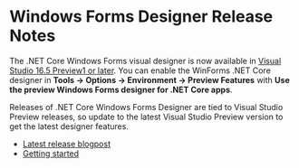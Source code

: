 # Windows Forms Designer Release Notes

The .NET Core Windows Forms visual designer is now available in [Visual Studio 16.5 Preview1 or later](https://visualstudio.microsoft.com/vs/preview/). You can enable the WinForms .NET Core designer in **Tools -> Options -> Environment -> Preview Features** with **Use the preview Windows Forms designer for .NET Core apps**.

Releases of .NET Core Windows Forms Designer are tied to Visual Studio Preview releases, so update to the latest Visual Studio Preview version to get the latest designer features.

- [Latest release blogpost](https://devblogs.microsoft.com/dotnet/updates-to-net-core-windows-forms-designer-in-visual-studio-16-5-preview-1/)
- [Getting started](0.1/gettingstarted.md)
